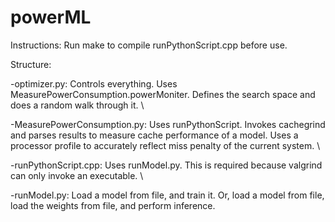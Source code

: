 # powerML

Instructions: Run make to compile runPythonScript.cpp before use.

Structure:

-optimizer.py: Controls everything. Uses MeasurePowerConsumption.powerMoniter. Defines the search space and does a random walk through it. \\

-MeasurePowerConsumption.py: Uses runPythonScript. Invokes cachegrind and parses results to measure cache performance of a model. Uses a processor profile to accurately reflect miss penalty of the current system. \\

-runPythonScript.cpp: Uses runModel.py. This is required because valgrind can only invoke an executable. \\

-runModel.py: Load a model from file, and train it. Or, load a model from file, load the weights from file, and perform inference.